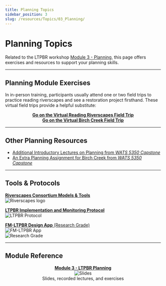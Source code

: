 ```yaml
---
title: Planning Topics
sidebar_position: 3
slug: /resources/Topics/03_Planning/
---
```


# Planning Topics

Related to the LTPBR workshop [Module 3 - Planning](/workshops/2020/SGI/Modules/module3), this page offers exercises and resources to support your planning skills.

---

## Planning Module Exercises

In in-person training, participants usually attend one or two field trips to practice reading riverscapes and see a restoration project firsthand. These virtual field trips provide a helpful substitute:

<div align="center">

[**Go on the Virtual Reading Riverscapes Field Trip**](/resources/Topics/03_Planning/sturcturalForcing)  
[**Go on the Virtual Birch Creek Field Trip**](/resources/Topics/03_Planning/birchcreek)

</div>

---

## Other Planning Resources

- [Additional Introductory Lectures on Planning from *WATS 5350 Capstone*](http://capstone.restoration.usu.edu/Course_Topics/WATS_5350/Low-Tech/planning.html)
- [An Extra Planning Assignment for Birch Creek from *WATS 5350 Capstone*](http://capstone.restoration.usu.edu/Course_Topics/WATS_5350/Low-Tech/Projects/birch/birchplanning.html)

---

## Tools & Protocols

<div class="row">

<div class="col">

[**Riverscapes Consortium Models & Tools**](http://riverscapes.xyz/Tools)  
![Riverscapes logo](/img/RiverscapesLogo_40.png)

</div>

<div class="col">

[**LTPBR Implementation and Monitoring Protocol**](http://fmltpbr.riverscapes.xyz/)  
![LTPBR Protocol](/img/fmLTPBR_Protocol.png)

</div>

<div class="col">

[**FM-LTPBR Design App** (Research Grade)](http://fmltpbr.riverscapes.xyz/)  
![FM-LTPBR App](/img/fmLTPBR_IconOnly.png)  
![Research Grade](https://riverscapes.xyz/img/tools/grade/TRL_3_32p.png)

</div>

</div>

---

## Module Reference

<div align="center">

[**Module 3 - LTPBR Planning**](/workshops/2020/SGI/Modules/module3)  
![Slides](/img/diagrams/presentation.png)  
Slides, recorded lectures, and exercises

</div>
